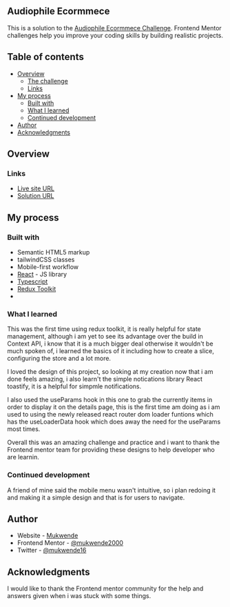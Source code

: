 ## Audiophile Ecormmece

This is a solution to the [Audiophile Ecormmece Challenge]([https://www.frontendmentor.io/challenges/](https://www.frontendmentor.io/challenges/audiophile-ecommerce-website-C8cuSd_wx)). Frontend Mentor challenges help you improve your coding skills by building realistic projects. 

## Table of contents

- [Overview](#overview)
  - [The challenge](#the-challenge)
  - [Links](#links)
- [My process](#my-process)
  - [Built with](#built-with)
  - [What I learned](#what-i-learned)
  - [Continued development](#continued-development)
- [Author](#author)
- [Acknowledgments](#acknowledgments)

## Overview

### Links

- [Live site URL](https://audphil.vercel.app)
- [Solution URL](https://github.com/mukwende2000/audiophile)

## My process

### Built with

- Semantic HTML5 markup
- tailwindCSS classes
- Mobile-first workflow
- [React](https://reactjs.org/) - JS library
- [Typescript](https://www.typescriptlang.org/)
- [Redux Toolkit](https://redux-toolkit.js.org/)
- 
### What I learned

This was the first time using redux toolkit, it is really helpful for state management,
although i am yet to see its advantage over the build in Context API, i know that it
is a much bigger deal otherwise it wouldn't be much spoken of, i learned the basics of
it including how to create a slice, configuring the store and a lot more.

I loved the design of this project, so looking at my creation now that i am done feels 
amazing, i also learn't the simple notications library React toastify, it is a helpful
for simpmle notifications.

I also used the useParams hook in this one to grab the currently items in order to display
it on the details page, this is the first time am doing as i am used to using the newly 
released react router dom loader funtions which has the useLoaderData hook which does away
the need for the useParams most times.

Overall this was an amazing challenge and practice and i want to thank the Frontend mentor
team for providing these designs to help developer who are learnin.

### Continued development

A friend of mine said the mobile menu wasn't intuitive, so i plan redoing it and making it a simple design and that is for users to navigate.

## Author

- Website - [Mukwende](https://mukwende.vercel.app)
- Frontend Mentor - [@mukwende2000](https://www.frontendmentor.io/profile/mukwende2000)
- Twitter - [@mukwende16](https://www.twitter.com/mukwende16)

## Acknowledgments

I would like to thank the Frontend mentor community for the help and answers given when i was stuck with some things.
